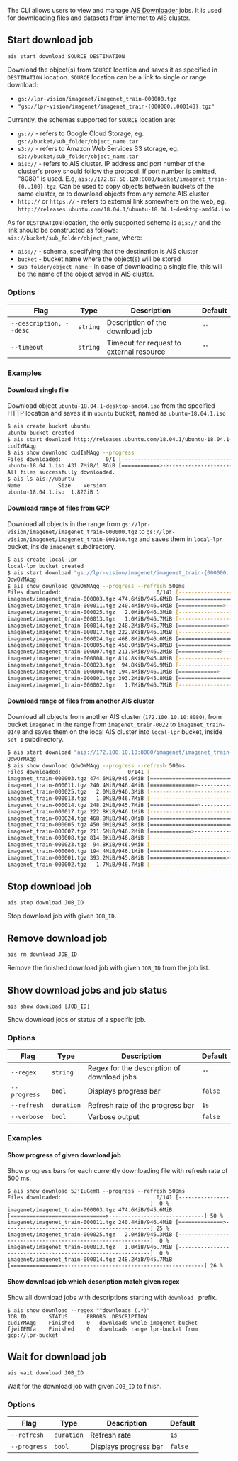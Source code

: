 The CLI allows users to view and manage [AIS Downloader](/downloader/README.md) jobs.
It is used for downloading files and datasets from internet to AIS cluster.

## Start download job

`ais start download SOURCE DESTINATION`

Download the object(s) from `SOURCE` location and saves it as specified in `DESTINATION` location.
`SOURCE` location can be a link to single or range download:
* `gs://lpr-vision/imagenet/imagenet_train-000000.tgz`
* `"gs://lpr-vision/imagenet/imagenet_train-{000000..000140}.tgz"`

Currently, the schemas supported for `SOURCE` location are:
* `gs://` - refers to Google Cloud Storage, eg. `gs://bucket/sub_folder/object_name.tar`
* `s3://` - refers to Amazon Web Services S3 storage, eg. `s3://bucket/sub_folder/object_name.tar`
* `ais://` - refers to AIS cluster. IP address and port number of the cluster's proxy should follow the protocol. If port number is omitted, "8080" is used. E.g, `ais://172.67.50.120:8080/bucket/imagenet_train-{0..100}.tgz`. Can be used to copy objects between buckets of the same cluster, or to download objects from any remote AIS cluster
* `http://` or `https://` - refers to external link somewhere on the web, eg. `http://releases.ubuntu.com/18.04.1/ubuntu-18.04.1-desktop-amd64.iso`

As for `DESTINATION` location, the only supported schema is `ais://` and the link should be constructed as follows: `ais://bucket/sub_folder/object_name`, where:
* `ais://` - schema, specifying that the destination is AIS cluster
* `bucket` - bucket name where the object(s) will be stored
* `sub_folder/object_name` - in case of downloading a single file, this will be the name of the object saved in AIS cluster.

### Options

| Flag | Type | Description | Default |
| --- | --- | --- | --- |
| `--description, --desc` | `string` | Description of the download job | `""` |
| `--timeout` | `string` | Timeout for request to external resource | `""` |

### Examples

#### Download single file

Download object `ubuntu-18.04.1-desktop-amd64.iso` from the specified HTTP location and saves it in `ubuntu` bucket, named as `ubuntu-18.04.1.iso`

```bash
$ ais create bucket ubuntu
ubuntu bucket created
$ ais start download http://releases.ubuntu.com/18.04.1/ubuntu-18.04.1-desktop-amd64.iso ais://ubuntu/ubuntu-18.04.1.iso
cudIYMAqg
$ ais show download cudIYMAqg --progress
Files downloaded:              0/1 [---------------------------------------------------------]  0 %
ubuntu-18.04.1.iso 431.7MiB/1.8GiB [============>--------------------------------------------] 23 %
All files successfully downloaded.
$ ais ls ais://ubuntu
Name			Size	Version
ubuntu-18.04.1.iso	1.82GiB	1
```

#### Download range of files from GCP

Download all objects in the range from `gs://lpr-vision/imagenet/imagenet_train-000000.tgz` to `gs://lpr-vision/imagenet/imagenet_train-000140.tgz` and saves them in `local-lpr` bucket, inside `imagenet` subdirectory.

```bash
$ ais create local-lpr
local-lpr bucket created
$ ais start download "gs://lpr-vision/imagenet/imagenet_train-{000000..000140}.tgz" ais://local-lpr/imagenet/
QdwOYMAqg
$ ais show download QdwOYMAqg --progress --refresh 500ms
Files downloaded:                              0/141 [-------------------------------------------------------------]  0 %
imagenet/imagenet_train-000003.tgz 474.6MiB/945.6MiB [==============================>------------------------------] 50 %
imagenet/imagenet_train-000011.tgz 240.4MiB/946.4MiB [==============>----------------------------------------------] 25 %
imagenet/imagenet_train-000025.tgz   2.0MiB/946.3MiB [-------------------------------------------------------------]  0 %
imagenet/imagenet_train-000013.tgz   1.0MiB/946.7MiB [-------------------------------------------------------------]  0 %
imagenet/imagenet_train-000014.tgz 248.2MiB/945.7MiB [===============>---------------------------------------------] 26 %
imagenet/imagenet_train-000017.tgz 222.8KiB/946.1MiB [-------------------------------------------------------------]  0 %
imagenet/imagenet_train-000024.tgz 468.8MiB/946.0MiB [=============================>-------------------------------] 50 %
imagenet/imagenet_train-000005.tgz 450.0MiB/945.8MiB [============================>--------------------------------] 48 %
imagenet/imagenet_train-000007.tgz 211.5MiB/946.2MiB [=============>-----------------------------------------------] 22 %
imagenet/imagenet_train-000008.tgz 814.8KiB/946.8MiB [-------------------------------------------------------------]  0 %
imagenet/imagenet_train-000023.tgz  94.8KiB/946.9MiB [-------------------------------------------------------------]  0 %
imagenet/imagenet_train-000000.tgz 194.4MiB/946.1MiB [============>------------------------------------------------] 21 %
imagenet/imagenet_train-000001.tgz 393.2MiB/945.8MiB [========================>------------------------------------] 42 %
imagenet/imagenet_train-000002.tgz   1.7MiB/946.7MiB [-------------------------------------------------------------]  0 %
```

#### Download range of files from another AIS cluster

Download all objects from another AIS cluster (`172.100.10.10:8080`), from bucket `imagenet` in the range from `imagenet_train-0022` to `imagenet_train-0140` and saves them on the local AIS cluster into `local-lpr` bucket, inside `set_1` subdirectory.

```bash
$ ais start download "ais://172.100.10.10:8080/imagenet/imagenet_train-{0022..0140}.tgz" ais://local-lpr/set_1/
QdwOYMAqg 
$ ais show download QdwOYMAqg --progress --refresh 500ms
Files downloaded:                     0/141 [-------------------------------------------------------------]  0 %
imagenet_train-000003.tgz 474.6MiB/945.6MiB [==============================>------------------------------] 50 %
imagenet_train-000011.tgz 240.4MiB/946.4MiB [==============>----------------------------------------------] 25 %
imagenet_train-000025.tgz   2.0MiB/946.3MiB [-------------------------------------------------------------]  0 %
imagenet_train-000013.tgz   1.0MiB/946.7MiB [-------------------------------------------------------------]  0 %
imagenet_train-000014.tgz 248.2MiB/945.7MiB [===============>---------------------------------------------] 26 %
imagenet_train-000017.tgz 222.8KiB/946.1MiB [-------------------------------------------------------------]  0 %
imagenet_train-000024.tgz 468.8MiB/946.0MiB [=============================>-------------------------------] 50 %
imagenet_train-000005.tgz 450.0MiB/945.8MiB [============================>--------------------------------] 48 %
imagenet_train-000007.tgz 211.5MiB/946.2MiB [=============>-----------------------------------------------] 22 %
imagenet_train-000008.tgz 814.8KiB/946.8MiB [-------------------------------------------------------------]  0 %
imagenet_train-000023.tgz  94.8KiB/946.9MiB [-------------------------------------------------------------]  0 %
imagenet_train-000000.tgz 194.4MiB/946.1MiB [============>------------------------------------------------] 21 %
imagenet_train-000001.tgz 393.2MiB/945.8MiB [========================>------------------------------------] 42 %
imagenet_train-000002.tgz   1.7MiB/946.7MiB [-------------------------------------------------------------]  0 %
```

## Stop download job

`ais stop download JOB_ID`

Stop download job with given `JOB_ID`.

## Remove download job

`ais rm download JOB_ID`

Remove the finished download job with given `JOB_ID` from the job list.

## Show download jobs and job status

`ais show download [JOB_ID]`

Show download jobs or status of a specific job.

### Options

| Flag | Type | Description | Default |
| --- | --- | --- | --- |
| `--regex` | `string` | Regex for the description of download jobs | `""` |
| `--progress` | `bool` | Displays progress bar | `false` |
| `--refresh` | `duration` | Refresh rate of the progress bar | `1s` |
| `--verbose` | `bool` | Verbose output | `false` |

### Examples

#### Show progress of given download job

Show progress bars for each currently downloading file with refresh rate of 500 ms.

```console
$ ais show download 5JjIuGemR --progress --refresh 500ms
Files downloaded:                              0/141 [-------------------------------------------------------------]  0 %
imagenet/imagenet_train-000003.tgz 474.6MiB/945.6MiB [==============================>------------------------------] 50 %
imagenet/imagenet_train-000011.tgz 240.4MiB/946.4MiB [==============>----------------------------------------------] 25 %
imagenet/imagenet_train-000025.tgz   2.0MiB/946.3MiB [-------------------------------------------------------------]  0 %
imagenet/imagenet_train-000013.tgz   1.0MiB/946.7MiB [-------------------------------------------------------------]  0 %
imagenet/imagenet_train-000014.tgz 248.2MiB/945.7MiB [===============>---------------------------------------------] 26 %
```

#### Show download job which description match given regex

Show all download jobs with descriptions starting with `download ` prefix. 

```console
$ ais show download --regex "^downloads (.*)"
JOB ID		 STATUS		 ERRORS	 DESCRIPTION
cudIYMAqg	 Finished	 0	 downloads whole imagenet bucket
fjwiIEMfa	 Finished	 0	 downloads range lpr-bucket from gcp://lpr-bucket
```

## Wait for download job

`ais wait download JOB_ID`

Wait for the download job with given `JOB_ID` to finish.

### Options

| Flag | Type | Description | Default |
| --- | --- | --- | --- |
| `--refresh` | `duration` | Refresh rate | `1s` |
| `--progress` | `bool` | Displays progress bar | `false` |


